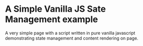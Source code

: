 # A Simple Vanilla JS Sate Management example

A very simple page with a script written in pure vanilla javascript demonstrating state management and content rendering on page.
